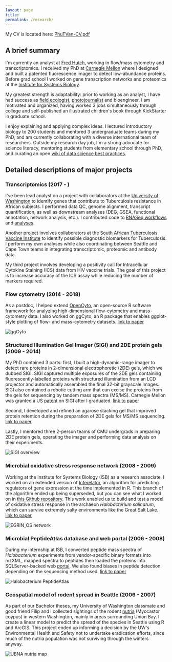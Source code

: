 ```yaml
---
layout: page
title: 
permalink: /research/
---
```


My CV is located here: [PhuTVan-CV.pdf](PhuTVan-CV.pdf)

## A brief summary

I'm currently an analyst at [Fred Hutch](http://rglab.org), working in flow/mass cytometry and transcriptomics. I received my PhD at [Carnegie Mellon](https://cmu.edu/bio) where I designed and built a patented fluorescence imager to detect low-abundance proteins. Before grad school I worked on gene transcription networks and proteomics at the [Institute for Systems Biology](https://baliga.systemsbiology.net/).

My greatest strength is adaptability: prior to working as an analyst, I have had success as [field ecologist](https://www.fs.usda.gov/colville), [photojournalist](https://makingtheprince.blogspot.com/2013/11/meet-author.html) and bioengineer. I am motivated and organized, having worked 3 jobs simultaneously through college and self-published an illustrated children's book through KickStarter in graduate school.

I enjoy explaining and applying complex ideas. I lectured introductory biology to 200 students and mentored 3 undergraduate teams during my PhD, and am currently collaborating with a diverse international team of researchers. Outside my research day job, I'm a strong advocate for science literacy, mentoring students from elementary school through PhD, and curating an open [wiki of data science best practices](https://sciwiki.fredhutch.org).

## Detailed descriptions of major projects

### Transcriptomics (2017 - )

I've been lead analyst on a project with collaborators at the [University of Washington](https://www.washington.edu/) to identify genes that contribute to Tuberculosis resistance in African subjects. I performed data QC, genome alignment, transcript quantification, as well as downstream analyses (DEG, GSEA, functional annotation, network analysis, etc.). I contributed code to [RNASeq workflows](https://github.com/ptvan/workflows) and [analyses](https://github.com/ptvan/r-snippets).

Another project involves collaborators at the [South African Tuberculosis Vaccine Institute](http://www.satvi.uct.ac.za/) to identify possible diagnostic biomarkers for Tuberculosis. I perform my own analyses while also coordinating between Seattle and Cape Town teams in integrating transcriptomic, proteomic and antibody data.

My third project involves developing a positivity call for Intracellular Cytokine Staining (ICS) data from HIV vaccine trials. The goal of this project is to increase accuracy of the ICS assay while reducing the number of markers required.

### Flow cytometry (2014 - 2018)

As a postdoc, I helped extend [OpenCyto](http://opencyto.org), an open-source R software framework for analyzing high-dimensional flow-cytometry and mass-cytometry data. I also worked on ggCyto, an R package that enables ggplot-style plotting of flow- and mass-cytometry datasets. [link to paper](https://www.ncbi.nlm.nih.gov/pmc/articles/PMC6223365/)

![ggCyto](/images/ggcyto-example.jpg "ggcyto-example.jpg")

### Structured Illumination Gel Imager (SIGI) and 2DE protein gels (2009 - 2014)

My PhD contained 3 parts: first, I built a high-dynamic-range imager to detect rare proteins in 2-dimensional electrophoretic (2DE) gels, which we dubbed SIGI. SIGI captured multiple exposures of the 2DE gels containing fluorescently-labelled proteins with structured illumination from an LCD projector and automatically assembled the final 32-bit grayscale images. SIGI also contained a robotic cutting arm that can excise the proteins from the gels for sequencing by tandem mass spectra (MS/MS).  Carnegie Mellon was granted a US [patent](https://patents.google.com/patent/US10362237B2/) on SIGI after I graduated. [link to paper](https://www.ncbi.nlm.nih.gov/pubmed/24935033)

Second, I developed and refined an agarose stacking gel that improved protein retention during the preparation of 2DE gels for MS/MS sequencing. [link to paper](https://www.ncbi.nlm.nih.gov/pubmed/25042010)

Lastly, I mentored three 2-person teams of CMU undergrads in preparing 2DE protein gels, operating the imager and performing data analysis on their experiments.

![SIGI overview](/images/SIGI-operation.jpg "SIGI-operation.jpg")

### Microbial oxidative stress response network (2008 - 2009)

Working at the Institute for Systems Biology (ISB) as a research associate, I worked on an extended version of [Inferelator](https://www.ncbi.nlm.nih.gov/pubmed/16686963), an algorithm for predicting regulators of gene expression at the time implemented in R. This branch of the algorithm ended up being superseded, but you can see what I worked on in [this Github repository](https://github.com/ptvan/inferelator-ancient). This work enabled us to build and test a model of oxidative stress response in the archaeon _Halobacterium salinarum_, which can survive extremely salty environments like the Great Salt Lake. [link to paper](https://www.ncbi.nlm.nih.gov/pmc/articles/PMC1987344/)

![EGRIN_OS network](/images/EGRIN_OS-network.jpg "EGRIN_OS-network.jpg")

### Microbial PeptideAtlas database and web portal (2006 - 2008)

During my internship at ISB, I converted peptide mass spectra of _Halobacterium_ experiments from vendor-specific binary formats into mzXML, mapped spectra to peptides then loaded the proteins into SQLServer-backed web [portal](https://peptideatlas.org). We also found biases in peptide detection depending on the sequencing method used. [link to paper](https://www.ncbi.nlm.nih.gov/pmc/articles/PMC2643335/)

![Halobacterium PeptideAtlas](/images/halopeptideatlas-peptidecount.jpg "halopeptideatlas-peptidecount.jpg")

### Geospatial model of rodent spread in Seattle (2006 - 2007)

As part of our Bachelor theses, my University of Washington classmate and good friend Filip and I collected sightings of the rodent [nutria](https://en.wikipedia.org/wiki/Coypu) (Myocastor coypus) in western Washington, mainly in areas surrounding Union Bay. I create a linear model to predict the spread of the species in Seattle using R and ArcGIS. This project ended up informing a decision by the UW's Environmental Health and Safety not to undertake eradication efforts, since much of the nutria population was not surviving through the winters anyway.

![UBNA nutria map](/images/UBNA-model.jpg "UBNA-model.jpg")
